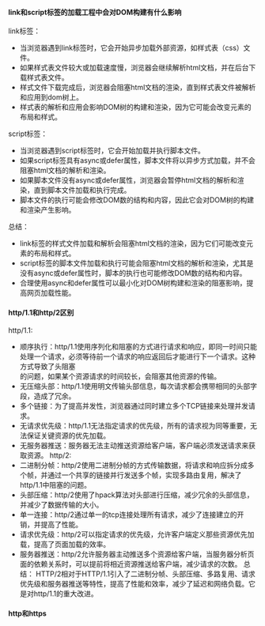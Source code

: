 #### link和script标签的加载工程中会对DOM构建有什么影响

link标签：
* 当浏览器遇到link标签时，它会开始异步加载外部资源，如样式表（css）文件。
* 如果样式表文件较大或加载速度慢，浏览器会继续解析html文档，并在后台下载样式表文件。
* 样式文件下载完成后，浏览器会阻塞html文档的渲染，直到样式表文件被解析和应用到dom树上。
* 样式表的解析和应用会影响DOM树的构建和渲染，因为它可能会改变元素的布局和样式。

script标签：
* 当浏览器遇到script标签时，它会开始加载并执行脚本文件。
* 如果script标签具有async或defer属性，脚本文件将以异步方式加载，并不会阻塞html文档的解析和渲染。
* 如果脚本文件没有async或defer属性，浏览器会暂停html文档的解析和渲染，直到脚本文件加载和执行完成。
* 脚本文件的执行可能会修改DOM数的结构和内容，因此它会对DOM树的构建和渲染产生影响。

总结：
* link标签的样式文件加载和解析会阻塞html文档的渲染，因为它们可能改变元素的布局和样式。
* script标签的脚本文件加载和执行可能会阻塞html文档的解析和渲染，尤其是没有async或defer属性时，脚本的执行也可能修改DOM数的结构和内容。
* 合理使用async和defer属性可以最小化对DOM树构建和渲染的阻塞影响，提高网页加载性能。

#### http/1.1和http/2区别
http/1.1:
* 顺序执行：http/1.1使用序列化和阻塞的方式进行请求和响应，即同一时间只能处理一个请求，必须等待前一个请求的响应返回后才能进行下一个请求。这种方式导致了头阻塞<br>
的问题，如果某个资源请求的时间较长，会阻塞其他资源的传输。
* 无压缩头部：http/1.1使用明文传输头部信息，每次请求都会携带相同的头部字段，造成了冗余。
* 多个链接：为了提高并发性，浏览器通过同时建立多个TCP链接来处理并发请求。
* 无请求优先级：http/1.1无法指定请求的优先级，所有的请求视为同等重要，无法保证关键资源的优先加载。
* 无服务器推送：服务器无法主动推送资源给客户端，客户端必须发送请求来获取资源。
http/2:
* 二进制分帧：http/2使用二进制分帧的方式传输数据，将请求和响应拆分成多个帧，并通过一个共享的链接并行发送多个帧，实现多路由复用，解决了http/1.1中阻塞的问题。
* 头部压缩：http/2使用了hpack算法对头部进行压缩，减少冗余的头部信息，并减少了数据传输的大小。
* 单一连接：http/2通过单一的tcp连接处理所有请求，减少了连接建立的开销，并提高了性能。
* 请求优先级：http/2可以指定请求的优先级，允许客户端定义那些资源优先加载，提高了页面加载的效率。
* 服务器推送：http/2允许服务器主动推送多个资源给客户端，当服务器分析页面的依赖关系时，可以提前将相近资源推送给客户端，减少请求的次数。
总结：
HTTP/2相对于HTTP/1.1引入了二进制分帧、头部压缩、多路复用、请求优先级和服务器推送等特性，提高了性能和效率，减少了延迟和网络负载。它是对http/1.1的重大改进。

#### http和https
